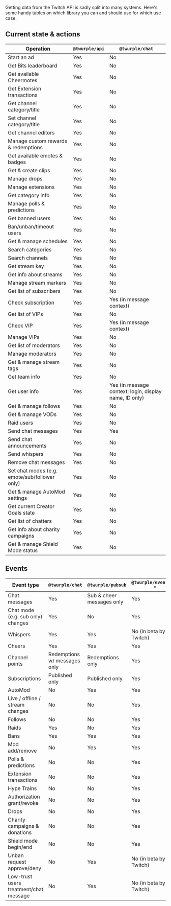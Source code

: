 Getting data from the Twitch API is sadly split into many systems. Here's some handy tables on which library you can and
should use for which use case.

## Current state & actions

| Operation                                     | `@twurple/api` | `@twurple/chat`                                        |
|-----------------------------------------------|----------------|--------------------------------------------------------|
| Start an ad                                   | Yes            | No                                                     |
| Get Bits leaderboard                          | Yes            | No                                                     |
| Get available Cheermotes                      | Yes            | No                                                     |
| Get Extension transactions                    | Yes            | No                                                     |
| Get channel category/title                    | Yes            | No                                                     |
| Set channel category/title                    | Yes            | No                                                     |
| Get channel editors                           | Yes            | No                                                     |
| Manage custom rewards & redemptions           | Yes            | No                                                     |
| Get available emotes & badges                 | Yes            | No                                                     |
| Get & create clips                            | Yes            | No                                                     |
| Manage drops                                  | Yes            | No                                                     |
| Manage extensions                             | Yes            | No                                                     |
| Get category info                             | Yes            | No                                                     |
| Manage polls & predictions                    | Yes            | No                                                     |
| Get banned users                              | Yes            | No                                                     |
| Ban/unban/timeout users                       | Yes            | No                                                     |
| Get & manage schedules                        | Yes            | No                                                     |
| Search categories                             | Yes            | No                                                     |
| Search channels                               | Yes            | No                                                     |
| Get stream key                                | Yes            | No                                                     |
| Get info about streams                        | Yes            | No                                                     |
| Manage stream markers                         | Yes            | No                                                     |
| Get list of subscribers                       | Yes            | No                                                     |
| Check subscription                            | Yes            | Yes (in message context)                               |
| Get list of VIPs                              | Yes            | No                                                     |
| Check VIP                                     | Yes            | Yes (in message context)                               |
| Manage VIPs                                   | Yes            | No                                                     |
| Get list of moderators                        | Yes            | No                                                     |
| Manage moderators                             | Yes            | No                                                     |
| Get & manage stream tags                      | Yes            | No                                                     |
| Get team info                                 | Yes            | No                                                     |
| Get user info                                 | Yes            | Yes (in message context; login, display name, ID only) |
| Get & manage follows                          | Yes            | No                                                     |
| Get & manage VODs                             | Yes            | No                                                     |
| Raid users                                    | Yes            | No                                                     |
| Send chat messages                            | Yes            | Yes                                                    |
| Send chat announcements                       | Yes            | No                                                     |
| Send whispers                                 | Yes            | No                                                     |
| Remove chat messages                          | Yes            | No                                                     |
| Set chat modes (e.g. emote/sub/follower only) | Yes            | No                                                     |
| Get & manage AutoMod settings                 | Yes            | No                                                     |
| Get current Creator Goals state               | Yes            | No                                                     |
| Get list of chatters                          | Yes            | No                                                     |
| Get info about charity campaigns              | Yes            | No                                                     |
| Get & manage Shield Mode status               | Yes            | No                                                     |

## Events

| Event type                             | `@twurple/chat`              | `@twurple/pubsub`         | `@twurple/eventsub-*`  |
|----------------------------------------|------------------------------|---------------------------|------------------------|
| Chat messages                          | Yes                          | Sub & cheer messages only | Yes                    |
| Chat mode (e.g. sub only) changes      | Yes                          | No                        | Yes                    |
| Whispers                               | Yes                          | Yes                       | No (in beta by Twitch) |
| Cheers                                 | Yes                          | Yes                       | Yes                    |
| Channel points                         | Redemptions w/ messages only | Redemptions only          | Yes                    |
| Subscriptions                          | Published only               | Published only            | Yes                    |
| AutoMod                                | No                           | Yes                       | Yes                    |
| Live / offline / stream changes        | No                           | No                        | Yes                    |
| Follows                                | No                           | No                        | Yes                    |
| Raids                                  | Yes                          | No                        | Yes                    |
| Bans                                   | Yes                          | Yes                       | Yes                    |
| Mod add/remove                         | No                           | Yes                       | Yes                    |
| Polls & predictions                    | No                           | No                        | Yes                    |
| Extension transactions                 | No                           | No                        | Yes                    |
| Hype Trains                            | No                           | No                        | Yes                    |
| Authorization grant/revoke             | No                           | No                        | Yes                    |
| Drops                                  | No                           | No                        | Yes                    |
| Charity campaigns & donations          | No                           | No                        | Yes                    |
| Shield mode begin/end                  | No                           | No                        | Yes                    |
| Unban request approve/deny             | No                           | Yes                       | No (in beta by Twitch) |
| Low-trust users treatment/chat message | No                           | Yes                       | No (in beta by Twitch) |
